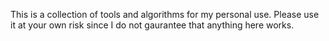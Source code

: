 This is a collection of tools and algorithms for my personal use. Please use it at your own risk since I do not gaurantee that anything here works.
